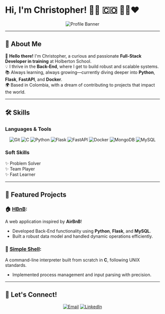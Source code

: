 # Hi, I'm Christopher! 👨‍💻 🇨🇴 💛💙❤️  

<p align="center">
  <img src="https://cdn-icons-png.flaticon.com/128/84/84111.png" alt="Profile Banner">
</p>

---

## 🚀 About Me  

🌟 **Hello there!** I'm Christopher, a curious and passionate **Full-Stack Developer in training** at Holberton School.  
💡 I thrive in the **Back-End**, where I get to build robust and scalable systems.  
📚 Always learning, always growing—currently diving deeper into **Python**, **Flask**, **FastAPI**, and **Docker**.  
🌍 Based in Colombia, with a dream of contributing to projects that impact the world.  

---

## 🛠️ Skills  

### **Languages & Tools**  
<p align="center">
  <img src="https://img.shields.io/badge/Git-F05032?style=for-the-badge&logo=git&logoColor=white" alt="Git">
  <img src="https://img.shields.io/badge/C-A8B9CC?style=for-the-badge&logo=c&logoColor=white" alt="C">
  <img src="https://img.shields.io/badge/Python-3776AB?style=for-the-badge&logo=python&logoColor=white" alt="Python">
  <img src="https://img.shields.io/badge/Flask-000000?style=for-the-badge&logo=flask&logoColor=white" alt="Flask">
  <img src="https://img.shields.io/badge/FastAPI-009688?style=for-the-badge&logo=fastapi&logoColor=white" alt="FastAPI">
  <img src="https://img.shields.io/badge/Docker-2496ED?style=for-the-badge&logo=docker&logoColor=white" alt="Docker">
  <img src="https://img.shields.io/badge/MongoDB-47A248?style=for-the-badge&logo=mongodb&logoColor=white" alt="MongoDB">
  <img src="https://img.shields.io/badge/MySQL-4479A1?style=for-the-badge&logo=mysql&logoColor=white" alt="MySQL">
</p>

### **Soft Skills**  
✨ Problem Solver  
✨ Team Player  
✨ Fast Learner  

---

## 🌟 Featured Projects  

### 🏠 **[HBnB](https://github.com/your-repo-link):**  
A web application inspired by **AirBnB**!  
- Developed Back-End functionality using **Python**, **Flask**, and **MySQL**.  
- Built a robust data model and handled dynamic operations efficiently.  

### 🐚 **[Simple Shell](https://github.com/your-repo-link):**  
A command-line interpreter built from scratch in **C**, following UNIX standards.  
- Implemented process management and input parsing with precision.  

---

## 🤝 Let's Connect!  

<p align="center">
  <a href="https://mail.google.com/mail/u/3/#inbox"><img src="https://img.shields.io/badge/Email-EA4335?style=for-the-badge&logo=gmail&logoColor=white" alt="Email"></a>
  <a href="https://www.linkedin.com/in/christopher-morales-torres-5823032ab"><img src="https://img.shields.io/badge/LinkedIn-0077B5?style=for-the-badge&logo=linkedin&logoColor=white" alt="LinkedIn"></a>
</p>

